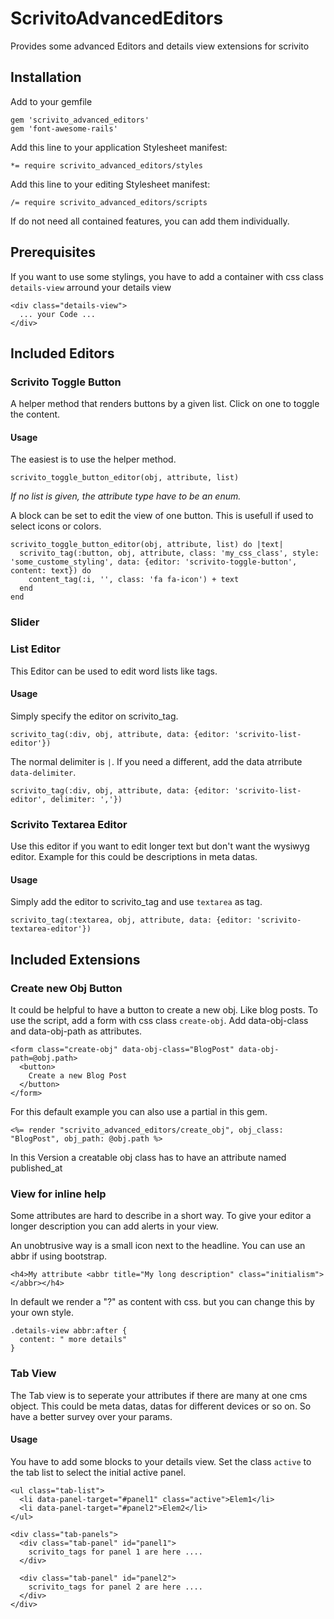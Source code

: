 # ScrivitoAdvancedEditors

Provides some advanced Editors and details view extensions for scrivito

## Installation

Add to your gemfile

    gem 'scrivito_advanced_editors'
    gem 'font-awesome-rails'

Add this line to your application Stylesheet manifest:

    *= require scrivito_advanced_editors/styles

Add this line to your editing Stylesheet manifest:

    /= require scrivito_advanced_editors/scripts

If do not need all contained features, you can add them individually.

## Prerequisites

If you want to use some stylings, you have to add a container with css class `details-view` arround your details view

    <div class="details-view">
      ... your Code ...
    </div>

## Included Editors

### Scrivito Toggle Button

A helper method that renders buttons by a given list. Click on one to toggle the content.

#### Usage

The easiest is to use the helper method.

    scrivito_toggle_button_editor(obj, attribute, list)

*If no list is given, the attribute type have to be an enum.*

A block can be set to edit the view of one button. This is usefull if used to select icons or colors.

    scrivito_toggle_button_editor(obj, attribute, list) do |text|
      scrivito_tag(:button, obj, attribute, class: 'my_css_class', style: 'some_custome_styling', data: {editor: 'scrivito-toggle-button', content: text}) do
        content_tag(:i, '', class: 'fa fa-icon') + text
      end
    end

### Slider

### List Editor

This Editor can be used to edit word lists like tags.

#### Usage

Simply specify the editor on scrivito_tag.

    scrivito_tag(:div, obj, attribute, data: {editor: 'scrivito-list-editor'})

The normal delimiter is `|`. If you need a different, add the data atrribute `data-delimiter`.

    scrivito_tag(:div, obj, attribute, data: {editor: 'scrivito-list-editor', delimiter: ','})

### Scrivito Textarea Editor

Use this editor if you want to edit longer text but don't want the wysiwyg editor. Example for this could be descriptions in meta datas.

#### Usage

Simply add the editor to scrivito_tag and use `textarea` as tag.

    scrivito_tag(:textarea, obj, attribute, data: {editor: 'scrivito-textarea-editor'})

## Included Extensions

### Create new Obj Button

It could be helpful to have a button to create a new obj. Like blog posts.
To use the script, add a form with css class `create-obj`. Add data-obj-class and data-obj-path as attributes.

    <form class="create-obj" data-obj-class="BlogPost" data-obj-path=@obj.path>
      <button>
        Create a new Blog Post
      </button>
    </form>

For this default example you can also use a partial in this gem.

    <%= render "scrivito_advanced_editors/create_obj", obj_class: "BlogPost", obj_path: @obj.path %>

In this Version a creatable obj class has to have an attribute named published_at

### View for inline help

Some attributes are hard to describe in a short way. To give your editor a longer description you can add alerts in your view.

An unobtrusive way is a small icon next to the headline. You can use an abbr if using bootstrap.

    <h4>My attribute <abbr title="My long description" class="initialism"></abbr></h4>

In default we render a "?" as content with css. but you can change this by your own style.

    .details-view abbr:after {
      content: " more details"
    }

### Tab View

The Tab view is to seperate your attributes if there are many at one cms object. This could be meta datas, datas for different devices or so on.
So have a better survey over your params.

#### Usage

You have to add some blocks to your details view.
Set the class `active` to the tab list to select the initial active panel.

    <ul class="tab-list">
      <li data-panel-target="#panel1" class="active">Elem1</li>
      <li data-panel-target="#panel2">Elem2</li>
    </ul>

    <div class="tab-panels">
      <div class="tab-panel" id="panel1">
        scrivito_tags for panel 1 are here ....
      </div>

      <div class="tab-panel" id="panel2">
        scrivito_tags for panel 2 are here ....
      </div>
    </div>

